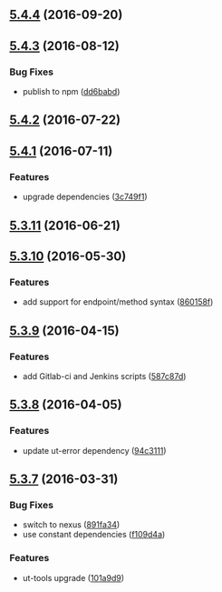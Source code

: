 <a name="5.4.4"></a>
## [5.4.4](https://github.com/softwaregroup-bg/ut-port-script/compare/v5.4.3...v5.4.4) (2016-09-20)



<a name="5.4.3"></a>
## [5.4.3](https://github.com/softwaregroup-bg/ut-port-script/compare/v5.4.2...v5.4.3) (2016-08-12)


### Bug Fixes

* publish to npm ([dd6babd](https://github.com/softwaregroup-bg/ut-port-script/commit/dd6babd))



<a name="5.4.2"></a>
## [5.4.2](https://git.softwaregroup-bg.com/ut5/ut-port-script/compare/v5.4.1...v5.4.2) (2016-07-22)



<a name="5.4.1"></a>
## [5.4.1](https://git.softwaregroup-bg.com/ut5/ut-port-script/compare/v5.3.11...v5.4.1) (2016-07-11)


### Features

* upgrade dependencies ([3c749f1](https://git.softwaregroup-bg.com/ut5/ut-port-script/commit/3c749f1))



<a name="5.3.11"></a>
## [5.3.11](https://git.softwaregroup-bg.com/ut5/ut-port-script/compare/v5.3.10...v5.3.11) (2016-06-21)



<a name="5.3.10"></a>
## [5.3.10](https://git.softwaregroup-bg.com/ut5/ut-port-script/compare/v5.3.9...v5.3.10) (2016-05-30)


### Features

* add support for endpoint/method syntax ([860158f](https://git.softwaregroup-bg.com/ut5/ut-port-script/commit/860158f))



<a name="5.3.9"></a>
## [5.3.9](https://git.softwaregroup-bg.com/ut5/ut-port-script/compare/v5.3.8...v5.3.9) (2016-04-15)


### Features

* add Gitlab-ci and Jenkins scripts ([587c87d](https://git.softwaregroup-bg.com/ut5/ut-port-script/commit/587c87d))



<a name="5.3.8"></a>
## [5.3.8](https://git.softwaregroup-bg.com/ut5/ut-port-script/compare/v5.3.7...v5.3.8) (2016-04-05)


### Features

* update ut-error dependency ([94c3111](https://git.softwaregroup-bg.com/ut5/ut-port-script/commit/94c3111))



<a name="5.3.7"></a>
## [5.3.7](https://git.softwaregroup-bg.com/ut5/ut-port-script/compare/v5.3.5...v5.3.7) (2016-03-31)


### Bug Fixes

* switch to nexus ([891fa34](https://git.softwaregroup-bg.com/ut5/ut-port-script/commit/891fa34))
* use constant dependencies ([f109d4a](https://git.softwaregroup-bg.com/ut5/ut-port-script/commit/f109d4a))

### Features

* ut-tools upgrade ([101a9d9](https://git.softwaregroup-bg.com/ut5/ut-port-script/commit/101a9d9))



